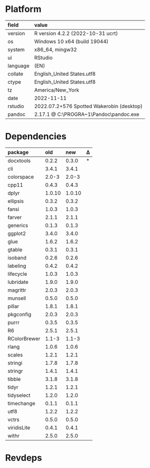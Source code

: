 # Platform

|field    |value                                     |
|:--------|:-----------------------------------------|
|version  |R version 4.2.2 (2022-10-31 ucrt)         |
|os       |Windows 10 x64 (build 19044)              |
|system   |x86_64, mingw32                           |
|ui       |RStudio                                   |
|language |(EN)                                      |
|collate  |English_United States.utf8                |
|ctype    |English_United States.utf8                |
|tz       |America/New_York                          |
|date     |2022-11-11                                |
|rstudio  |2022.07.2+576 Spotted Wakerobin (desktop) |
|pandoc   |2.17.1 @ C:\PROGRA~1\Pandoc\pandoc.exe    |

# Dependencies

|package      |old    |new    |Δ  |
|:------------|:------|:------|:--|
|docxtools    |0.2.2  |0.3.0  |*  |
|cli          |3.4.1  |3.4.1  |   |
|colorspace   |2.0-3  |2.0-3  |   |
|cpp11        |0.4.3  |0.4.3  |   |
|dplyr        |1.0.10 |1.0.10 |   |
|ellipsis     |0.3.2  |0.3.2  |   |
|fansi        |1.0.3  |1.0.3  |   |
|farver       |2.1.1  |2.1.1  |   |
|generics     |0.1.3  |0.1.3  |   |
|ggplot2      |3.4.0  |3.4.0  |   |
|glue         |1.6.2  |1.6.2  |   |
|gtable       |0.3.1  |0.3.1  |   |
|isoband      |0.2.6  |0.2.6  |   |
|labeling     |0.4.2  |0.4.2  |   |
|lifecycle    |1.0.3  |1.0.3  |   |
|lubridate    |1.9.0  |1.9.0  |   |
|magrittr     |2.0.3  |2.0.3  |   |
|munsell      |0.5.0  |0.5.0  |   |
|pillar       |1.8.1  |1.8.1  |   |
|pkgconfig    |2.0.3  |2.0.3  |   |
|purrr        |0.3.5  |0.3.5  |   |
|R6           |2.5.1  |2.5.1  |   |
|RColorBrewer |1.1-3  |1.1-3  |   |
|rlang        |1.0.6  |1.0.6  |   |
|scales       |1.2.1  |1.2.1  |   |
|stringi      |1.7.8  |1.7.8  |   |
|stringr      |1.4.1  |1.4.1  |   |
|tibble       |3.1.8  |3.1.8  |   |
|tidyr        |1.2.1  |1.2.1  |   |
|tidyselect   |1.2.0  |1.2.0  |   |
|timechange   |0.1.1  |0.1.1  |   |
|utf8         |1.2.2  |1.2.2  |   |
|vctrs        |0.5.0  |0.5.0  |   |
|viridisLite  |0.4.1  |0.4.1  |   |
|withr        |2.5.0  |2.5.0  |   |

# Revdeps

